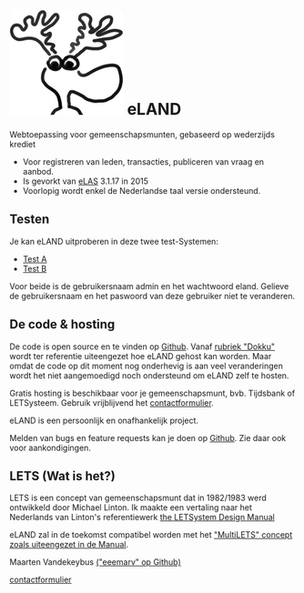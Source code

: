 # ![eLAND](img/eland-w200.png) eLAND

Webtoepassing voor gemeenschapsmunten, gebaseerd op wederzijds krediet

* Voor registreren van leden, transacties, publiceren van vraag en aanbod.
* Is gevorkt van [eLAS](http://www.elasproject.org) 3.1.17 in 2015
* Voorlopig wordt enkel de Nederlandse taal versie ondersteund.

## Testen

Je kan eLAND uitproberen in deze twee test-Systemen:

* [Test A](http://a.letsa.net)
* [Test B](http://b.letsa.net)

Voor beide is de gebruikersnaam admin en het wachtwoord eland.
Gelieve de gebruikersnaam en het paswoord van deze gebruiker niet te veranderen.

## De code & hosting

De code is open source en te vinden op [Github](https://github.com/eeemarv/eland).
Vanaf [rubriek "Dokku"](dokku.md) wordt ter referentie uiteengezet hoe eLAND gehost kan worden. Maar omdat de code op dit moment nog onderhevig is aan veel veranderingen wordt het niet aangemoedigd noch ondersteund om eLAND zelf te hosten.

Gratis hosting is beschikbaar voor je gemeenschapsmunt, bvb. Tijdsbank of LETSysteem. Gebruik vrijblijvend het [contactformulier](http://hosting.letsa.net).

eLAND is een persoonlijk en onafhankelijk project.

Melden van bugs en feature requests kan je doen op [Github](https://github.com/eeemarv/eland/issues). Zie daar ook voor aankondigingen.

## LETS (Wat is het?)

LETS is een concept van gemeenschapsmunt dat in 1982/1983 werd ontwikkeld door Michael Linton. Ik maakte een vertaling naar het Nederlands van Linton's referentiewerk [the LETSystem Design Manual](http://manual.letsa.net/nl/1.3.html)

eLAND zal in de toekomst compatibel worden met het ["MultiLETS" concept zoals uiteengezet in de Manual](http://manual.letsa.net/nl/2.2.html).

Maarten Vandekeybus [("eeemarv" op Github)](https://github.com/eeemarv)

[contactformulier](http://hosting.letsa.net)
